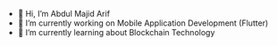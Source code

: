 - 👋 Hi, I’m Abdul Majid Arif
- 👀 I’m currently working on Mobile Application Development (Flutter)
- 🌱 I’m currently learning about Blockchain Technology
